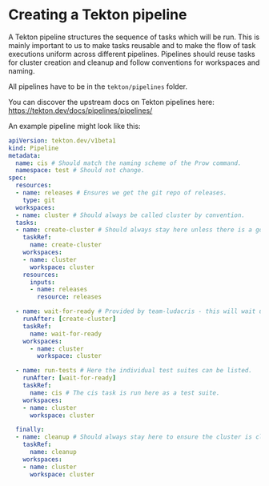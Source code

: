 # Creating a Tekton pipeline

A Tekton pipeline structures the sequence of tasks which will be run.
This is mainly important to us to make tasks reusable and to make
the flow of task executions uniform across different pipelines.
Pipelines should reuse tasks for cluster creation and cleanup and
follow conventions for workspaces and naming.

All pipelines have to be in the `tekton/pipelines` folder.

You can discover the upstream docs on Tekton pipelines here:
https://tekton.dev/docs/pipelines/pipelines/

An example pipeline might look like this:

```yaml
apiVersion: tekton.dev/v1beta1
kind: Pipeline
metadata:
  name: cis # Should match the naming scheme of the Prow command.
  namespace: test # Should not change.
spec:
  resources:
  - name: releases # Ensures we get the git repo of releases.
    type: git
  workspaces:
  - name: cluster # Should always be called cluster by convention.
  tasks:
  - name: create-cluster # Should always stay here unless there is a good reason.
    taskRef:
      name: create-cluster
    workspaces:
    - name: cluster
      workspace: cluster
    resources:
      inputs:
      - name: releases
        resource: releases

  - name: wait-for-ready # Provided by team-ludacris - this will wait until coreDNS is up and available.
    runAfter: [create-cluster]
    taskRef:
      name: wait-for-ready
    workspaces:
      - name: cluster
        workspace: cluster

  - name: run-tests # Here the individual test suites can be listed.
    runAfter: [wait-for-ready]
    taskRef:
      name: cis # The cis task is run here as a test suite.
    workspaces:
    - name: cluster
      workspace: cluster

  finally:
  - name: cleanup # Should always stay here to ensure the cluster is cleaned up afterwards.
    taskRef:
      name: cleanup
    workspaces:
    - name: cluster
      workspace: cluster
```
